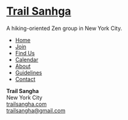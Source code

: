 # [Trail Sanhga](https://www.trailsangha.com)

A hiking-oriented Zen group in New York City.

- [Home](https://www.trailsangha.com)
- [Join](https://www.trailsangha.com/#join)
- [Find Us](https://www.trailsangha.com/#find-us)
- [Calendar](https://www.trailsangha.com/#calendar)
- [About](https://www.trailsangha.com/about.html#main)
- [Guidelines](https://www.trailsangha.com/guidelines.html#main)
- [Contact](https://www.trailsangha.com/contact.html#main)

__Trail Sangha__\
New York City\
[trailsangha.com](https://www.trailsangha.com)\
[trailsangha@gmail.com](mailto:trailsangha@gmail.com)

